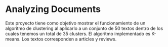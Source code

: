 # Analyzing Documents

Este proyecto tiene como objetivo mostrar el funcionamiento de un algoritmo de clustering al aplicarlo a un conjunto de 50 textos dentro de los cuales tenemos un total de 35 clusters. 
El algoritmo implementado es K-means. Los textos corresponden a articles y reviews. 
